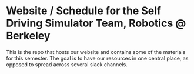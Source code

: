 # Website / Schedule for the Self Driving Simulator Team, Robotics @ Berkeley

This is the repo that hosts our website and contains some of the materials for this semester. The goal is to have our resources in one central place, as opposed to spread across several slack channels. 
